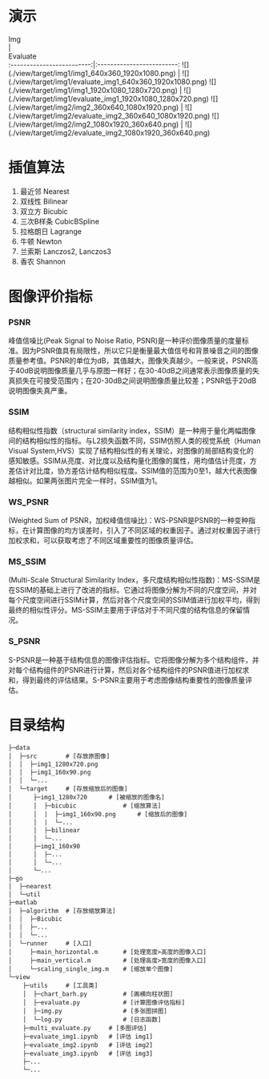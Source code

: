 # 演示

<div style="width:150px">Img</div> | <div style="width:150px">Evaluate</div>
:-------------------------:|:-------------------------:
![](./view/target/img1/img1_640x360_1920x1080.png)  |  ![](./view/target/img1/evaluate_img1_640x360_1920x1080.png) 
![](./view/target/img1/img1_1920x1080_1280x720.png) |  ![](./view/target/img1/evaluate_img1_1920x1080_1280x720.png) 
![](./view/target/img2/img2_360x640_1080x1920.png)  |  ![](./view/target/img2/evaluate_img2_360x640_1080x1920.png) 
![](./view/target/img2/img2_1080x1920_360x640.png)  |  ![](./view/target/img2/evaluate_img2_1080x1920_360x640.png) 

# 插值算法

1. 最近邻 Nearest
2. 双线性 Bilinear
3. 双立方 Bicubic
4. 三次B样条 CubicBSpline
5. 拉格朗日 Lagrange
6. 牛顿 Newton
7. 兰索斯 Lanczos2, Lanczos3
8. 香农 Shannon

# 图像评价指标

### PSNR
峰值信噪比(Peak Signal to Noise Ratio, PSNR)是一种评价图像质量的度量标准。因为PSNR值具有局限性，所以它只是衡量最大值信号和背景噪音之间的图像质量参考值。PSNR的单位为dB，其值越大，图像失真越少。一般来说，PSNR高于40dB说明图像质量几乎与原图一样好；在30-40dB之间通常表示图像质量的失真损失在可接受范围内；在20-30dB之间说明图像质量比较差；PSNR低于20dB说明图像失真严重。

### SSIM
结构相似性指数（structural similarity index，SSIM）是一种用于量化两幅图像间的结构相似性的指标。与L2损失函数不同，SSIM仿照人类的视觉系统（Human Visual System,HVS）实现了结构相似性的有关理论，对图像的局部结构变化的感知敏感。SSIM从亮度、对比度以及结构量化图像的属性，用均值估计亮度，方差估计对比度，协方差估计结构相似程度。SSIM值的范围为0至1，越大代表图像越相似。如果两张图片完全一样时，SSIM值为1。

### WS_PSNR
(Weighted Sum of PSNR，加权峰值信噪比)：WS-PSNR是PSNR的一种变种指标，在计算图像的均方误差时，引入了不同区域的权重因子。通过对权重因子进行加权求和，可以获取考虑了不同区域重要性的图像质量评估。

### MS_SSIM
(Multi-Scale Structural Similarity Index，多尺度结构相似性指数)：MS-SSIM是在SSIM的基础上进行了改进的指标。它通过将图像分解为不同的尺度空间，并对每个尺度空间进行SSIM计算，然后对各个尺度空间的SSIM值进行加权平均，得到最终的相似性评分。MS-SSIM主要用于评估对于不同尺度的结构信息的保留情况。

### S_PSNR
S-PSNR是一种基于结构信息的图像评估指标。它将图像分解为多个结构组件，并对每个结构组件的PSNR进行计算，然后对各个结构组件的PSNR值进行加权求和，得到最终的评估结果。S-PSNR主要用于考虑图像结构重要性的图像质量评估。

# 目录结构
```
├─data
│  ├─src        # [存放原图像]
│  │  ├─img1_1280x720.png
│  │  ├─img1_160x90.png
│  │  └─...
│  └─target     # [存放缩放后的图像]
│      ├─img1_1280x720      # [被缩放的图像名]
│      │  ├─bicubic             # [缩放算法]  
│      │  |  ├─img1_160x90.png      # [缩放后的图像]
│      │  |  └─...
│      │  ├─bilinear
│      │  └─...
│      ├─img1_160x90
│      │  ├─...
│      │  └─...
│      └─...
├─go
│  ├─nearest
│  └─util
├─matlab
│  ├─algorithm  # [存放缩放算法]
│  │  ├─Bicubic
│  │  ├─...
│  │  └─...
│  └─runner     # [入口]
│     ├─main_horizontal.m       # [处理宽度>高度的图像入口]
│     ├─main_vertical.m         # [处理高度>宽度的图像入口]
│     └─scaling_single_img.m    # [缩放单个图像]
└─view
    ├─utils     # [工具类]
    │  ├─chart_barh.py          # [画横向柱状图]
    │  ├─evaluate.py            # [计算图像评估指标]
    │  ├─img.py                 # [多张图拼图]
    │  └─log.py                 # [日志函数]
    ├─multi_evaluate.py     # [多图评估]
    ├─evaluate_img1.ipynb   # [评估 img1]
    ├─evaluate_img2.ipynb   # [评估 img2]
    ├─evaluate_img3.ipynb   # [评估 img3]
    ├─...
    └─...
```